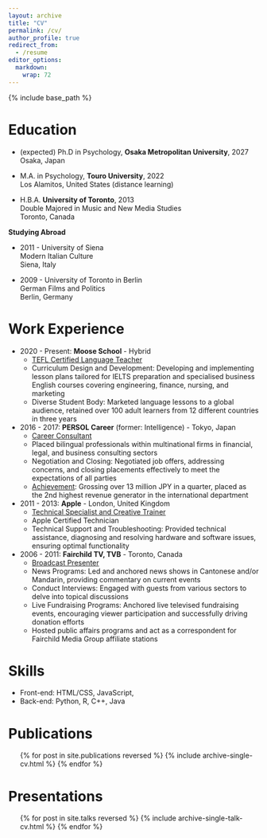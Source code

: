 ```yaml
---
layout: archive
title: "CV"
permalink: /cv/
author_profile: true
redirect_from:
  - /resume
editor_options: 
  markdown: 
    wrap: 72
---
```


{% include base_path %}

<!-- [Download CV here](https://cleone.github.io/files/cv.pdf) -->

# Education

-   (expected) Ph.D in Psychology, **Osaka Metropolitan University**,
    2027\
    Osaka, Japan

-   M.A. in Psychology, **Touro University**, 2022\
    Los Alamitos, United States (distance learning)

-   H.B.A. **University of Toronto**, 2013\
    Double Majored in Music and New Media Studies\
    Toronto, Canada

**Studying Abroad**

-   2011 - University of Siena\
    Modern Italian Culture\
    Siena, Italy

-   2009 - University of Toronto in Berlin\
    German Films and Politics\
    Berlin, Germany

# Work Experience

-   2020 - Present: **Moose School** - Hybrid
    -   <u>TEFL Certified Language Teacher</u>
    -   Curriculum Design and Development: Developing and implementing
        lesson plans tailored for IELTS preparation and specialised
        business English courses covering engineering, finance, nursing,
        and marketing
    -   Diverse Student Body: Marketed language lessons to a global
        audience, retained over 100 adult learners from 12 different
        countries in three years
-   2016 - 2017: **PERSOL Career** (former: Intelligence) - Tokyo, Japan
    -   <u>Career Consultant</u>
    -   Placed bilingual professionals within multinational firms in
        financial, legal, and business consulting sectors
    -   Negotiation and Closing: Negotiated job offers, addressing
        concerns, and closing placements effectively to meet the
        expectations of all parties
    -   <u>Achievement</u>: Grossing over 13 million JPY in a quarter,
        placed as the 2nd highest revenue generator in the international
        department
-   2011 - 2013: **Apple** - London, United Kingdom
    -   <u>Technical Specialist and Creative Trainer</u>
    -   Apple Certified Technician
    -   Technical Support and Troubleshooting: Provided technical
        assistance, diagnosing and resolving hardware and software
        issues, ensuring optimal functionality
-   2006 - 2011: **Fairchild TV, TVB** - Toronto, Canada
    -   <u>Broadcast Presenter</u>
    -   News Programs: Led and anchored news shows in Cantonese and/or
        Mandarin, providing commentary on current events
    -   Conduct Interviews: Engaged with guests from various sectors to
        delve into topical discussions
    -   Live Fundraising Programs: Anchored live televised fundraising
        events, encouraging viewer participation and successfully
        driving donation efforts
    -   Hosted public affairs programs and act as a correspondent for
        Fairchild Media Group affiliate stations

# Skills

-   Front-end: HTML/CSS, JavaScript,
-   Back-end: Python, R, C++, Java

# Publications

<ul>{% for post in site.publications reversed %} {% include
archive-single-cv.html %} {% endfor %}</ul>

# Presentations

<ul>{% for post in site.talks reversed %} {% include
archive-single-talk-cv.html %} {% endfor %}</ul>

<!--
Teaching
======
  <ul>{% for post in site.teaching reversed %}
    {% include archive-single-cv.html %}
  {% endfor %}</ul>
  
Service and leadership
======
* Currently signed in to 43 different slack teams
-->

